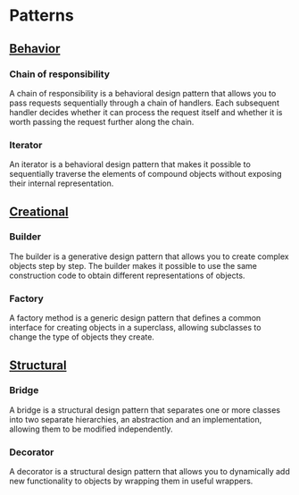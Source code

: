 # Patterns

## <ins>Behavior</ins>

### Chain of responsibility

A chain of responsibility is a behavioral design pattern that allows you to pass requests 
sequentially through a chain of handlers. Each subsequent handler decides whether it can 
process the request itself and whether it is worth passing the request further along the chain.

### Iterator

An iterator is a behavioral design pattern that makes it possible to sequentially traverse the 
elements of compound objects without exposing their internal representation.

## <ins>Creational</ins>

### Builder

The builder is a generative design pattern that allows you to create complex objects step by
step. The builder makes it possible to use the same construction code to obtain different 
representations of objects.

### Factory

A factory method is a generic design pattern that defines a common interface for creating objects
in a superclass, allowing subclasses to change the type of objects they create.

## <ins>Structural</ins>

### Bridge

A bridge is a structural design pattern that separates one or more classes into two separate
hierarchies, an abstraction and an implementation, allowing them to be modified independently.

### Decorator

A decorator is a structural design pattern that allows you to dynamically add new functionality 
to objects by wrapping them in useful wrappers.
